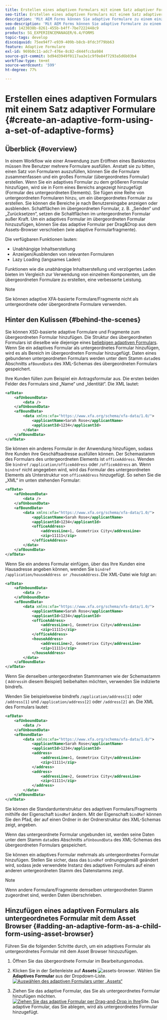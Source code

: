 ```yaml
---
title: Erstellen eines adaptiven Formulars mit einem Satz adaptiver Formulare
seo-title: Erstellen eines adaptiven Formulars mit einem Satz adaptiver Formulare
description: 'Mit AEM Forms können Sie adaptive Formulare zu einem einzigen großen adaptiven Formular vereinen, und seine Funktionen verstehen. '
seo-description: 'Mit AEM Forms können Sie adaptive Formulare zu einem einzigen großen adaptiven Formular vereinen, und seine Funktionen verstehen. '
uuid: 1423038b-8261-455b-b4ff-7be7222448c9
products: SG_EXPERIENCEMANAGER/6.4/FORMS
topic-tags: develop
discoiquuid: 75ee94f7-e939-409b-b8cb-8fdc3f79bb63
feature: Adaptive Formulare
exl-id: 969b0c11-adc7-476e-8c82-d444fccba984
source-git-commit: bd94d3949f0117aa3e1c9f0e84f7293a5d6b03b4
workflow-type: tm+mt
source-wordcount: '599'
ht-degree: 77%

---
```


# Erstellen eines adaptiven Formulars mit einem Satz adaptiver Formulare {#create-an-adaptive-form-using-a-set-of-adaptive-forms}

## Überblick {#overview}

In einem Workflow wie einer Anwendung zum Eröffnen eines Bankkontos müssen Ihre Benutzer mehrere Formulare ausfüllen. Anstatt sie zu bitten, einen Satz von Formularen auszufüllen, können Sie die Formulare zusammenfassen und ein großes Formular (übergeordnetes Formular) erstellen. Wenn Sie ein adaptives Formular zu dem größeren Formular hinzufügen, wird sie in Form eines Bereichs angezeigt hinzugefügt (Formular des untergeordneten Elements). Sie fügen eine Reihe von untergeordneten Formularen hinzu, um ein übergeordnetes Formular zu erstellen. Sie können die Bereiche je nach Benutzereingabe anzeigen oder ausblenden. Schaltflächen im übergeordneten Formular, z. B. „Senden“ und „Zurücksetzen“, setzen die Schaltflächen im untergeordneten Formular außer Kraft. Um ein adaptives Formular im übergeordneten Formular hinzuzufügen, können Sie das adaptive Formular per Drag&amp;Drop aus dem Assets-Browser verschieben (wie adaptive Formularfragmente).

Die verfügbaren Funktionen lauten:

* Unabhängige Inhaltserstellung
* Anzeigen/Ausblenden von relevanten Formularen
* Lazy Loading (langsames Laden)

Funktionen wie die unabhängige Inhaltserstellung und verzögertes Laden bieten im Vergleich zur Verwendung von einzelnen Komponenten, um die übergeordneten Formulare zu erstellen, eine verbesserte Leistung.

>[!NOTE]
>
>Sie können adaptive XFA-basierte Formulare/Fragmente nicht als untergeordnete oder übergeordnete Formulare verwenden.

## Hinter den Kulissen  {#behind-the-scenes}

Sie können XSD-basierte adaptive Formulare und Fragmente zum übergeordneten Formular hinzufügen. Die Struktur des übergeordneten Formulars ist dieselbe wie diejenige eines [beliebigen adaptiven Formulars](/help/forms/using/prepopulate-adaptive-form-fields.md). Wenn Sie ein adaptives Formular als untergeordnetes Formular hinzufügen, wird es als Bereich im übergeordneten Formular hinzugefügt. Daten eines gebundenen untergeordneten Formulars werden unter dem Stamm `data`des Abschnitts `afBoundData` des XML-Schemas des übergeordneten Formulars gespeichert.

Ihre Kunden füllen zum Beispiel ein Antragsformular aus. Die ersten beiden Felder des Formulars sind „Name“ und „Identität“. Die XML lautet:

```xml
<afData>
    <afUnboundData>
        <data />
    </afUnboundData>
    <afBoundData>
        <data xmlns:xfa="https://www.xfa.org/schema/xfa-data/1.0/">
            <applicantName>Sarah Rose</applicantName>
            <applicantId>1234</applicantId>
        </data>
    </afBoundData>
</afData>
```

Sie können ein anderes Formular in der Anwendung hinzufügen, sodass Ihre Kunden ihre Geschäftsadresse ausfüllen können. Der Schemastamm des Formulars des untergeordneten Elements ist `officeAddress`. Wenden Sie `bindref` `/application/officeAddress` oder `/officeAddress` an. Wenn `bindref` nicht angegeben wird, wird das Formular des untergeordneten Elements als Unterstruktur von `officeAddress` hinzugefügt. So sehen Sie die „XML“ im unten stehenden Formular:

```xml
<afData>
    <afUnboundData>
        <data />
    </afUnboundData>
    <afBoundData>
        <data xmlns:xfa="https://www.xfa.org/schema/xfa-data/1.0/">
            <applicantName>Sarah Rose</applicantName>
            <applicantId>1234</applicantId>
            <officeAddress>
                <addressLine>1, Geometrixx City</addressLine>
                <zip>11111</zip>
            </officeAddress>
        </data>
    </afBoundData>
</afData>
```

Wenn Sie ein anderes Formular einfügen, über das Ihre Kunden eine Hausadresse angeben können, wenden Sie `bindref` `/application/houseAddress or /houseAddress.`Die XML-Datei wie folgt an:

```xml
<afData>
    <afUnboundData>
        <data />
    </afUnboundData>
    <afBoundData>
        <data xmlns:xfa="https://www.xfa.org/schema/xfa-data/1.0/">
            <applicantName>Sarah Rose</applicantName>
            <applicantId>1234</applicantId>
            <officeAddress>
                <addressLine>1, Geometrixx City</addressLine>
                <zip>11111</zip>
            </officeAddress>
            <houseAddress>
                <addressLine>2, Geometrixx City</addressLine>
                <zip>11111</zip>
            </houseAddress>
        </data>
    </afBoundData>
</afData>
```

Wenn Sie denselben untergeordneten Stammnamen wie der Schemastamm ( `Address`in diesem Beispiel) beibehalten möchten, verwenden Sie indizierte bindrefs.

Wenden Sie beispielsweise bindrefs `/application/address[1]` oder `/address[1]` und `/application/address[2]` oder `/address[2]` an. Die XML des Formulars lautet:

```xml
<afData>
    <afUnboundData>
        <data />
    </afUnboundData>
    <afBoundData>
        <data xmlns:xfa="https://www.xfa.org/schema/xfa-data/1.0/">
            <applicantName>Sarah Rose</applicantName>
            <applicantId>1234</applicantId>
            <address>
                <addressLine>1, Geometrixx City</addressLine>
                <zip>11111</zip>
            </address>
            <address>
                <addressLine>2, Geometrixx City</addressLine>
                <zip>11111</zip>
            </address>
        </data>
    </afBoundData>
</afData>
```

Sie können die Standardunterstruktur des adaptiven Formulars/Fragments mithilfe der Eigenschaft `bindRef` ändern. Mit der Eigenschaft `bindRef` können Sie den Pfad, der auf einen Ordner in der Ordnerstruktur des XML-Schemas zeigt, angeben.

Wenn das untergeordnete Formular ungebunden ist, werden seine Daten unter dem Stamm `data`des Abschnitts `afUnboundData` des XML-Schemas des übergeordneten Formulars gespeichert.

Sie können ein adaptives Formular mehrmals als untergeordnetes Formular hinzufügen. Stellen Sie sicher, dass das `bindRef` ordnungsgemäß geändert wird, sodass jede verwendete Instanz des adaptiven Formulars auf einen anderen untergeordneten Stamm des Datenstamms zeigt.

>[!NOTE]
>
>Wenn andere Formulare/Fragmente demselben untergeordneten Stamm zugeordnet sind, werden Daten überschrieben.

## Hinzufügen eines adaptiven Formulars als untergeordnetes Formular mit dem Asset Browser  {#adding-an-adaptive-form-as-a-child-form-using-asset-browser}

Führen Sie die folgenden Schritte durch, um ein adaptives Formular als untergeordnetes Formular mit dem Asset Browser hinzuzufügen.

1. Öffnen Sie das übergeordnete Formular im Bearbeitungsmodus.
1. Klicken Sie in der Seitenleiste auf **Assets** ![assets-browser](assets/assets-browser.png). Wählen Sie **Adaptives Formular** aus der Dropdown-Liste.
   [![Auswählen des adaptiven Formulars unter „Assets“](assets/asset.png)](assets/asset-1.png)

1. Ziehen Sie das adaptive Formular, das Sie als untergeordnetes Formular hinzufügen möchten.
   [ ![Ziehen Sie das adaptive Formular per Drag-and-Drop in Ihre ](assets/drag-drop.png)](assets/drag-drop-1.png)Site. Das adaptive Formular, das Sie ablegen, wird als untergeordnetes Formular hinzugefügt.
